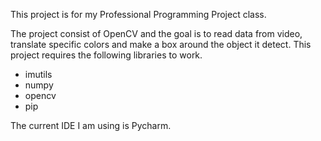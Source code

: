 This project is for my Professional Programming Project class.

The project consist of OpenCV and the goal is to read data from video, translate specific colors and make a box around the object it detect.
This project requires the following libraries to work.

- imutils
- numpy
- opencv
- pip

The current IDE I am using is Pycharm.
